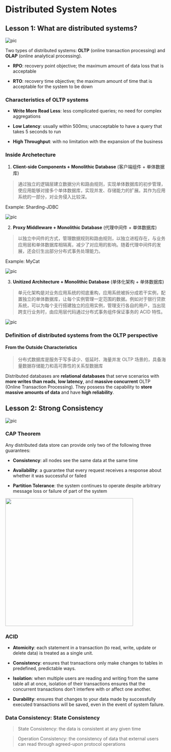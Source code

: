 # Distributed System Notes

## Lesson 1: What are distributed systems?

![pic](https://static001.geekbang.org/resource/image/8c/a4/8c0e6e7100efdfbf57412840a3fddda4.jpg?wh=2003*801)

Two types of distributed systems: **OLTP** (online transaction processing) and **OLAP** (online analytical processing).

- **RPO**: recovery point objective; the maximum amount of data loss that is acceptable

- **RTO**: recovery time objective; the maximum amount of time that is acceptable for the system to be down

### Characteristics of OLTP systems

- **Write More Read Less**: less complicated queries; no need for complex aggregations

- **Low Latency**: usually within 500ms; unacceptable to have a query that takes 5 seconds to run

- **High Throughput**: with no limitation with the expansion of the business

### Inside Archetecture

1. **Client-side Components + Monolithic Database** (客户端组件 + 单体数据库)

>通过独立的逻辑层建立数据分片和路由规则，实现单体数据库的初步管理，使应用能够对接多个单体数据库，实现并发、存储能力的扩展。其作为应用系统的一部分，对业务侵入比较深。

Example: Sharding-JDBC

![pic](https://static001.geekbang.org/resource/image/7a/da/7a86887e1f8f97f8a660c9434febc9da.jpg?wh=2700*1341)

2. **Proxy Middleware + Monolithic Database** (代理中间件 + 单体数据库)

> 以独立中间件的方式，管理数据规则和路由规则，以独立进程存在，与业务应用层和单体数据库相隔离，减少了对应用的影响。随着代理中间件的发展，还会衍生出部分分布式事务处理能力。

Example: MyCat

![pic](https://static001.geekbang.org/resource/image/88/ec/88728291d4c48a8a999bd56a04488cec.jpg?wh=2700*1437)

3. **Unitized Architecture + Monolithic Database** (单体化架构 + 单体数据库)

> 单元化架构是对业务应用系统的彻底重构，应用系统被拆分成若干实例，配置独立的单体数据库，让每个实例管理一定范围的数据。例如对于银行贷款系统，可以为每个支行搭建独立的应用实例，管理支行各自的用户，当出现跨支行业务时，由应用层代码通过分布式事务组件保证事务的 ACID 特性。

![pic](https://static001.geekbang.org/resource/image/4b/97/4b41ffef868c2277ae40580cd2044997.jpg?wh=2700*1401)

### Definition of distributed systems from the OLTP perspective 

#### From the Outside Characteristics

> 分布式数据库是服务于写多读少、低延时、海量并发 OLTP 场景的，具备海量数据存储能力和高可靠性的关系型数据库

Distributed databases are **relational databases** that serve scenarios with **more writes than reads**, **low latency**, and **massive concurrent** OLTP (Online Transaction Processing). They possess the capability to **store massive amounts of data** and have **high reliability**.

## Lesson 2: Strong Consistency

![pic](https://static001.geekbang.org/resource/image/27/af/27155b05c028b261yyc2d3c3469a3faf.jpg?wh=2700*2008)

### CAP Theorem

Any distributed data store can provide only two of the following three guarantees:

- **Consistency**: all nodes see the same data at the same time

- **Availability**: a guarantee that every request receives a response about whether it was successful or failed

- **Partition Tolerance**: the system continues to operate despite arbitrary message loss or failure of part of the system

<img src="https://upload.wikimedia.org/wikipedia/commons/c/c6/CAP_Theorem_Venn_Diagram.png" height="400">

### ACID

- **Atomicity**: each statement in a transaction (to read, write, update or delete data) is treated as a single unit.

- **Consistency**: ensures that transactions only make changes to tables in predefined, predictable ways.

- **Isolation**: when multiple users are reading and writing from the same table all at once, isolation of their transactions ensures that the concurrent transactions don't interfere with or affect one another.

- **Durability**: ensures that changes to your data made by successfully executed transactions will be saved, even in the event of system failure.

### Data Consistency: State Consistency

> State Consistency: the data is consistent at any given time



> Operation Consistency: the consistency of data that external users can read through agreed-upon protocol operations


